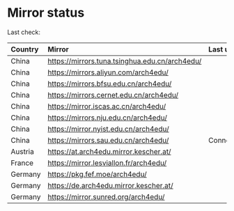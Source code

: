 <script src="./time.js"></script>
# Mirror status
Last check: <script type="text/javascript">localize(1742674991.0003774);</script>

|Country|Mirror|Last update|
|:------|:-----|:----------|
|China|https://mirrors.tuna.tsinghua.edu.cn/arch4edu/|<script type="text/javascript">localize(1742625786);</script>|
|China|https://mirrors.aliyun.com/arch4edu/|<script type="text/javascript">localize(1742625786);</script>|
|China|https://mirrors.bfsu.edu.cn/arch4edu/|<script type="text/javascript">localize(1742625786);</script>|
|China|https://mirrors.cernet.edu.cn/arch4edu/|<script type="text/javascript">localize(1742625786);</script>|
|China|https://mirror.iscas.ac.cn/arch4edu/|<script type="text/javascript">localize(1742625786);</script>|
|China|https://mirrors.nju.edu.cn/arch4edu/|<script type="text/javascript">localize(1742539446);</script>|
|China|https://mirror.nyist.edu.cn/arch4edu/|<script type="text/javascript">localize(1742625786);</script>|
|China|https://mirrors.sau.edu.cn/arch4edu/|ConnectionError|
|Austria|https://at.arch4edu.mirror.kescher.at/|<script type="text/javascript">localize(1742625786);</script>|
|France|https://mirror.lesviallon.fr/arch4edu/|<script type="text/javascript">localize(1742625786);</script>|
|Germany|https://pkg.fef.moe/arch4edu/|<script type="text/javascript">localize(1742625786);</script>|
|Germany|https://de.arch4edu.mirror.kescher.at/|<script type="text/javascript">localize(1742625786);</script>|
|Germany|https://mirror.sunred.org/arch4edu/|<script type="text/javascript">localize(1742625786);</script>|

<script src="./tablefilter/tablefilter.js"></script>
<script src="./table.js"></script>